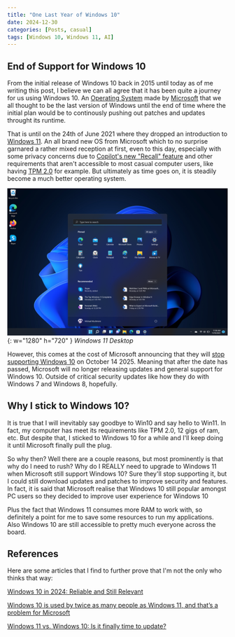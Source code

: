```yaml
---
title: "One Last Year of Windows 10"
date: 2024-12-30
categories: [Posts, casual]
tags: [Windows 10, Windows 11, AI]
---
```


## End of Support for Windows 10

From the initial release of Windows 10 back in 2015 until today as of me writing this post, I believe we can all agree that it has been quite a journey for us using Windows 10. An [Operating System](https://en.wikipedia.org/wiki/Operating_system) made by [Microsoft](https://en.wikipedia.org/wiki/Microsoft) that we all thought to be the last version of Windows until the end of time where the initial plan would be to continously pushing out patches and updates throught its runtime.

That is until on the 24th of June 2021 where they dropped an introduction to [Windows 11](https://news.microsoft.com/june-24-2021/?msockid=394d217fcc2a6ee220d735a0cd1f6fab). An all brand new OS from Microsoft which to no surprise garnared a rather mixed reception at first, even to this day, especially with some privacy concerns due to [Copilot's new "Recall" feature](https://windowsreport.com/recall-may-take-snapshots-of-sensitive-information-but-microsoft-says-youll-be-fine/) and other requirements that aren't accessible to most casual computer users, like having [TPM 2.0](https://www.pcmag.com/explainers/what-is-a-tpm-and-why-do-i-need-one-for-windows-11) for example. But ultimately as time goes on, it is steadily become a much better operating system.

![Windows 11 Desktop](media/endOfWin10/win11Desktop.webp){: w="1280" h="720" }
_Windows 11 Desktop_

However, this comes at the cost of Microsoft announcing that they will [stop supporting Windows 10](https://www.microsoft.com/en-us/windows/end-of-support?msockid=394d217fcc2a6ee220d735a0cd1f6fab) on October 14 2025. Meaning that after the date has passed, Microsoft will no longer releasing updates and general support for Windows 10. Outside of critical security updates like how they do with Windows 7 and Windows 8, hopefully.

## Why I stick to Windows 10?

It is true that I will inevitably say goodbye to Win10 and say hello to Win11. In fact, my computer has meet its requirements like TPM 2.0, 12 gigs of ram, etc. But despite that, I sticked to Windows 10 for a while and I'll keep doing it until Microsoft finally pull the plug. 

So why then? Well there are a couple reasons, but most prominently is that why do I need to rush? Why do I REALLY need to upgrade to Windows 11 when Microsoft still support Windows 10? Sure they'll stop supporting it, but I could still download updates and patches to improve security and features. In fact, it is said that Microsoft realise that Windows 10 still popular amongst PC users so they decided to improve user experience for Windows 10

Plus the fact that Windows 11 consumes more RAM to work with, so definitely a point for me to save some resources to run my applications. Also Windows 10 are still accessible to pretty much everyone across the board.

## References

Here are some articles that I find to further prove that I'm not the only who thinks that way:

[Windows 10 in 2024: Reliable and Still Relevant](https://www.digitalcitizen.life/top-12-most-exciting-new-features-windows-10/#:~:text=Windows%2010%20in%202024%3A%20Reliable%20and%20still%20relevant,is%20still%20going%20strong%20in%20Windows%2010%20)

[Windows 10 is used by twice as many people as Windows 11, and that’s a problem for Microsoft](https://www.gbnews.com/tech/windows-10-double-market-share-windows-11)

[Windows 11 vs. Windows 10: Is it finally time to update?](https://www.digitaltrends.com/computing/windows-11-vs-windows-10/)